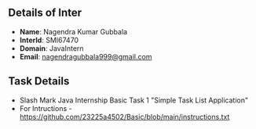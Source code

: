 ## Details of Inter

- **Name**: Nagendra Kumar Gubbala
- **InterId**: SMI67470
- **Domain**: JavaIntern
- **Email**: nagendragubbala999@gmail.com

## Task Details

- Slash Mark Java Internship Basic Task 1 "Simple Task List Application"
- For Intructions - https://github.com/23225a4502/Basic/blob/main/instructions.txt
